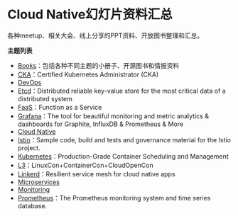 # Cloud Native幻灯片资料汇总

各种meetup、相关大会、线上分享的PPT资料、开放图书整理和汇总。

**主题列表**

- [Books](books)：包括各种不同主题的小册子、开源图书和情报资料
- [CKA](cka)：Certified   Kubernetes   Administrator   (CKA)
- [DevOps](devops)
- [Etcd](etcd)：Distributed reliable key-value store for the most critical data of a distributed system
- [FaaS](faas)：Function as a Service
- [Grafana](grafana)：The tool for beautiful monitoring and metric analytics & dashboards for Graphite, InfluxDB & Prometheus & More
- [Cloud Native](cloud-native)
- [Istio](istio)：Sample code, build and tests and governance material for the Istio project.
- [Kubernetes](kubernetes)：Production-Grade Container Scheduling and Management
- [L3](l3)：LinuxCon+ContainerCon+CloudOpenCon
- [Linkerd](linkerd)：Resilient service mesh for cloud native apps
- [Microservices](microservices)
- [Monitoring](monitoring)
- [Prometheus](prometheus)：The Prometheus monitoring system and time series database.


